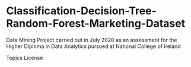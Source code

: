 # Classification-Decision-Tree-Random-Forest-Marketing-Dataset


Data Mining Project carried out in July 2020 as an assessment for the Higher Diploma in Data Analytics pursued at National College of Ireland

Topics
License
